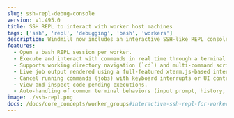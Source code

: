 ```yaml
---
slug: ssh-repl-debug-console
version: v1.495.0
title: SSH REPL to interact with worker host machines
tags: ['ssh', 'repl', 'debugging', 'bash', 'workers']
description: Windmill now includes an interactive SSH-like REPL console for each worker, allowing you to run bash commands on the machine where the worker is hosted. This enables seamless on-the-fly debugging, filesystem exploration, and command execution directly from the UI.
features:
  - Open a bash REPL session per worker.
  - Execute and interact with commands in real time through a terminal UI.
  - Supports working directory navigation (`cd`) and multi-command scripts.
  - Live job output rendered using a full-featured xterm.js-based interface.
  - Cancel running commands (jobs) with keyboard interrupts or UI controls.
  - View and inspect code pending executions.
  - Auto-handling of common terminal behaviors (input prompt, history, resizing).
image: ./ssh-repl.png
docs: /docs/core_concepts/worker_groups#interactive-ssh-repl-for-worker-debugging
---
```

